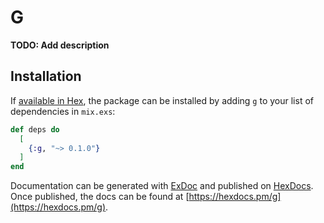 # G

**TODO: Add description**

## Installation

If [available in Hex](https://hex.pm/docs/publish), the package can be installed
by adding `g` to your list of dependencies in `mix.exs`:

```elixir
def deps do
  [
    {:g, "~> 0.1.0"}
  ]
end
```

Documentation can be generated with [ExDoc](https://github.com/elixir-lang/ex_doc)
and published on [HexDocs](https://hexdocs.pm). Once published, the docs can
be found at [https://hexdocs.pm/g](https://hexdocs.pm/g).

